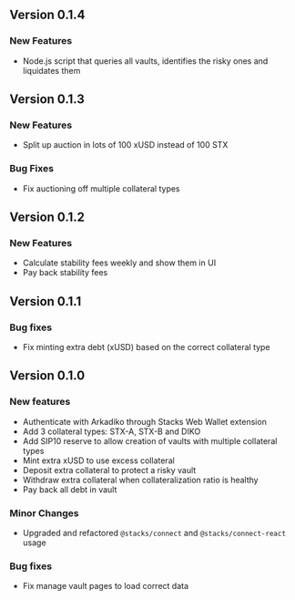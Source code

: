 
## Version 0.1.4

### New Features

- Node.js script that queries all vaults, identifies the risky ones and liquidates them

## Version 0.1.3

### New Features

- Split up auction in lots of 100 xUSD instead of 100 STX

### Bug Fixes

- Fix auctioning off multiple collateral types

## Version 0.1.2

### New Features

- Calculate stability fees weekly and show them in UI
- Pay back stability fees

## Version 0.1.1

### Bug fixes

- Fix minting extra debt (xUSD) based on the correct collateral type

## Version 0.1.0

### New features

- Authenticate with Arkadiko through Stacks Web Wallet extension
- Add 3 collateral types: STX-A, STX-B and DIKO
- Add SIP10 reserve to allow creation of vaults with multiple collateral types
- Mint extra xUSD to use excess collateral
- Deposit extra collateral to protect a risky vault
- Withdraw extra collateral when collateralization ratio is healthy
- Pay back all debt in vault

### Minor Changes

- Upgraded and refactored `@stacks/connect` and `@stacks/connect-react` usage

### Bug fixes

- Fix manage vault pages to load correct data
